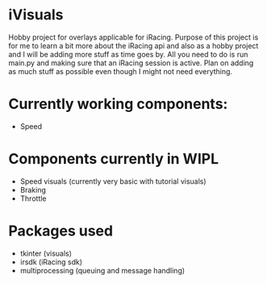 # iVisuals
 Hobby project for overlays applicable for iRacing. Purpose of this project is for me to learn a bit more about the iRacing api and also as a hobby project and I will be adding more stuff as time goes by. All you need to do is run main.py and making sure that an iRacing session is active. Plan on adding as much stuff as possible even though I might not need everything. 

# Currently working components:
- Speed

# Components currently in WIPL
- Speed visuals (currently very basic with tutorial visuals)
- Braking
- Throttle

# Packages used
- tkinter (visuals)
- irsdk (iRacing sdk)
- multiprocessing (queuing and message handling)
